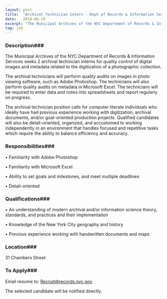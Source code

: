 ```yaml
---
layout: post
title:  "Archival Technician Intern - Dept of Records & Information Services"
date:   2018-06-19
excerpt: "The Municipal Archives of the NYC Department of Records & Information Services seeks 2 archival technician interns for quality control of digital images and metadata related to the digitization of a photographic collection. The archival technicians will perform quality audits on images in photo viewing software, such as Adobe Photoshop...."
tag: job
---
```


### Description###

The Municipal Archives of the NYC Department of Records & Information Services seeks 2 archival technician interns for quality control of digital images and metadata related to the digitization of a photographic collection. 

The archival technicians will perform quality audits on images in photo viewing software, such as Adobe Photoshop. The technicians will also perform quality audits on metadata in Microsoft Excel. The technicians will be required to enter data and notes into spreadsheets and report regularly on progress. 

The archival technician position calls for computer literate individuals who ideally have had previous experience working with digitization, archival documents, and/or goal-oriented production projects. Qualified candidates will also be detail-oriented, organized, and accustomed to working independently in an environment that handles focused and repetitive tasks which require the ability to balance efficiency and accuracy.  



### Responsibilities###


• 	Familiarity with Adobe Photoshop

• 	Familiarity with Microsoft Excel

• 	Ability to set goals and milestones, and meet multiple deadlines

• 	Detail-oriented



### Qualifications###


• 	An understanding of modern archival and/or information science theory, standards, and practices and their implementation

• 	Knowledge of the New York City geography and history

• 	Previous experience working with handwritten documents and maps





### Location###

31 Chambers Street




### To Apply###

Email resume to: Recruit@records.nyc.gov 

The selected candidate will be notified directly.





